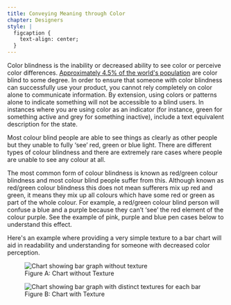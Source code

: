 ```yaml
---
title: Conveying Meaning through Color
chapter: Designers
style: |
  figcaption {
    text-align: center;
  }
---
```

Color blindness is the inability or decreased ability to see color or perceive 
color differences. [Approximately 4.5% of the world's 
population](https://nei.nih.gov/health/color_blindness/facts_about) are color 
blind to some degree. In order to ensure that someone with color blindness can 
successfully use your product, you cannot rely completely on color alone to 
communicate information. By extension, using colors or patterns alone to 
indicate something will not be accessible to a blind users. In instances where 
you are using color as an indicator (for instance, green for something active 
and grey for something inactive), include a text equivalent description for the 
state.

Most colour blind people are able to see things as clearly as other people but they unable to fully ‘see’ red, green or blue light. There are different types of colour blindness and there are extremely rare cases where people are unable to see any colour at all.

The most common form of colour blindness is known as red/green colour blindness and most colour blind people suffer from this. Although known as red/green colour blindness this does not mean sufferers mix up red and green, it means they mix up all colours which have some red or green as part of the whole colour. For example, a red/green colour blind person will confuse a blue and a purple because they can’t ‘see’ the red element of the colour purple. See the example of pink, purple and blue pen cases below to understand this effect.

Here's an example where providing a very simple texture to a bar chart will aid in readability and understanding for someone with decreased color perception.

<figure>
  <img src="./images/color-meaning-solid.png" alt="Chart showing bar graph without texture">
  <figcaption>Figure A: Chart without Texture</figcaption>
</figure>

<figure>
  <img src="./images/color-meaning-texture.png" alt="Chart showing bar graph with distinct textures for each bar">
  <figcaption>Figure B: Chart with Texture </figcaption>
</figure>
